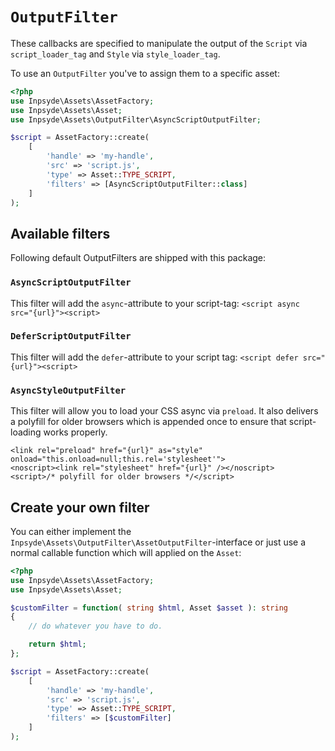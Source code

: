 # `OutputFilter`
These callbacks are specified to manipulate the output of the `Script` via `script_loader_tag` and `Style` via `style_loader_tag`.

To use an `OutputFilter` you've to assign them to a specific asset:

```php
<?php
use Inpsyde\Assets\AssetFactory;
use Inpsyde\Assets\Asset;
use Inpsyde\Assets\OutputFilter\AsyncScriptOutputFilter;

$script = AssetFactory::create(
	[
		'handle' => 'my-handle',
		'src' => 'script.js',
		'type' => Asset::TYPE_SCRIPT,
		'filters' => [AsyncScriptOutputFilter::class]
	]
);
```

## Available filters
Following default OutputFilters are shipped with this package:

### `AsyncScriptOutputFilter`

This filter will add the `async`-attribute to your script-tag: `<script async src="{url}"><script>`

### `DeferScriptOutputFilter`

This filter will add the `defer`-attribute to your script tag: `<script defer src="{url}"><script>`

### `AsyncStyleOutputFilter`
This filter will allow you to load your CSS async via `preload`. It also delivers a polyfill for older browsers which is appended once to ensure that script-loading works properly.

```
<link rel="preload" href="{url}" as="style" onload="this.onload=null;this.rel='stylesheet'">
<noscript><link rel="stylesheet" href="{url}" /></noscript>
<script>/* polyfill for older browsers */</script>
```

## Create your own filter
You can either implement the `Inpsyde\Assets\OutputFilter\AssetOutputFilter`-interface or just use a normal callable function which will applied on the `Asset`:

```php
<?php
use Inpsyde\Assets\AssetFactory;
use Inpsyde\Assets\Asset;

$customFilter = function( string $html, Asset $asset ): string
{
    // do whatever you have to do.

    return $html;
};

$script = AssetFactory::create(
	[
		'handle' => 'my-handle',
		'src' => 'script.js',
		'type' => Asset::TYPE_SCRIPT,
		'filters' => [$customFilter]
	]
);

```